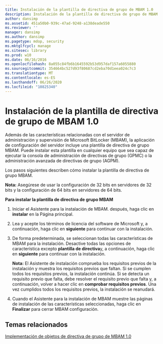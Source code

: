 ```yaml
---
title: Instalación de la plantilla de directiva de grupo de MBAM 1.0
description: Instalación de la plantilla de directiva de grupo de MBAM 1.0
author: dansimp
ms.assetid: 451a50b0-939c-47ad-9248-a138deade550
ms.reviewer: ''
manager: dansimp
ms.author: dansimp
ms.pagetype: mdop, security
ms.mktglfcycl: manage
ms.sitesec: library
ms.prod: w10
ms.date: 06/16/2016
ms.openlocfilehash: 8a055c84fb6b1645592b53d957daf157a6055880
ms.sourcegitcommit: 354664bc527d93f80687cd2eba70d1eea024c7c3
ms.translationtype: MT
ms.contentlocale: es-ES
ms.lasthandoff: 06/26/2020
ms.locfileid: "10825340"
---
```

# Instalación de la plantilla de directiva de grupo de MBAM 1.0


Además de las características relacionadas con el servidor de administración y supervisión de Microsoft BitLocker (MBAM), la aplicación de configuración del servidor incluye una plantilla de directiva de grupo MBAM. Puede instalar esta plantilla en cualquier equipo que sea capaz de ejecutar la consola de administración de directivas de grupo (GPMC) o la administración avanzada de directivas de grupo (AGPM).

Los pasos siguientes describen cómo instalar la plantilla de directiva de grupo MBAM.

**Nota:**  Asegúrese de usar la configuración de 32 bits en servidores de 32 bits y la configuración de 64 bits en servidores de 64 bits.

 

**Para instalar la plantilla de directiva de grupo MBAM**

1.  Iniciar el Asistente para la instalación de MBAM. después, haga clic en **instalar** en la Página principal.

2.  Lea y acepte los términos de licencia del software de Microsoft y, a continuación, haga clic en **siguiente** para continuar con la instalación.

3.  De forma predeterminada, se seleccionan todas las características de MBAM para la instalación. Desactive todas las opciones de característica excepto **plantilla de directiva**y, a continuación, haga clic en **siguiente** para continuar con la instalación.

    **Nota:**  El Asistente de instalación comprueba los requisitos previos de la instalación y muestra los requisitos previos que faltan. Si se cumplen todos los requisitos previos, la instalación continúa. Si se detecta un requisito previo que falta, debe resolver el requisito previo que falta y, a continuación, volver a hacer clic en **comprobar requisitos previos**. Una vez cumplidos todos los requisitos previos, la instalación se reanudará.

     

4.  Cuando el Asistente para la instalación de MBAM muestre las páginas de instalación de las características seleccionadas, haga clic en **Finalizar** para cerrar MBAM configuración.

## Temas relacionados


[Implementación de objetos de directiva de grupo de MBAM 1.0](deploying-mbam-10-group-policy-objects.md)

 

 





